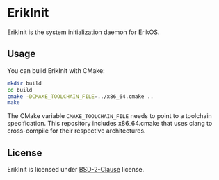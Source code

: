 # ErikInit

ErikInit is the system initialization daemon for ErikOS.

## Usage

You can build ErikInit with CMake: 

```bash
mkdir build
cd build
cmake -DCMAKE_TOOLCHAIN_FILE=../x86_64.cmake ..
make
```

The CMake variable `CMAKE_TOOLCHAIN_FILE` needs to point to a toolchain specification. This repository includes x86_64.cmake that uses clang to cross-compile for their respective architectures.

## License

ErikInit is licensed under [BSD-2-Clause](COPYING) license.
